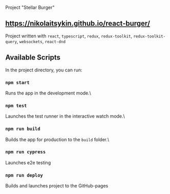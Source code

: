 Project  "Stellar Burger"

## https://nikolaitsykin.github.io/react-burger/

Project written with `react`, `typescript`, `redux`, `redux-toolkit`, `redux-toolkit-query`, `websockets`, `react-dnd`

## Available Scripts

In the project directory, you can run:

### `npm start`

Runs the app in the development mode.\

### `npm test`

Launches the test runner in the interactive watch mode.\

### `npm run build`

Builds the app for production to the `build` folder.\

### `npm run cypress`
Launches e2e testing

### `npm run deploy`
Builds and launches project to the GitHub-pages

